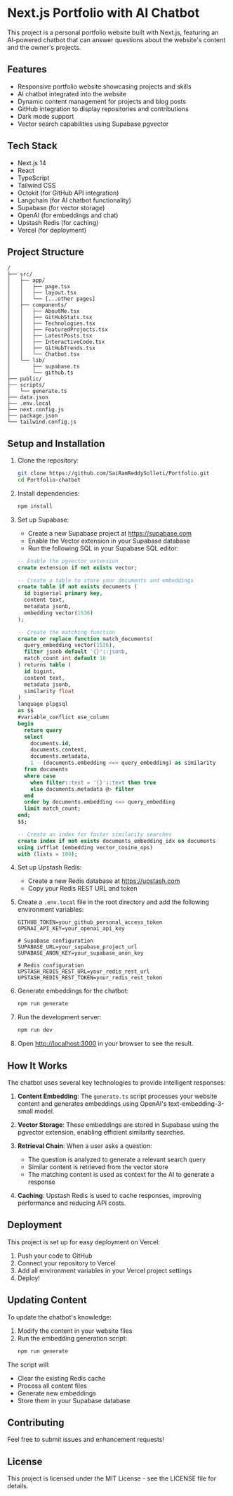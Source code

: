 # Next.js Portfolio with AI Chatbot

This project is a personal portfolio website built with Next.js, featuring an AI-powered chatbot that can answer questions about the website's content and the owner's projects.

## Features

- Responsive portfolio website showcasing projects and skills
- AI chatbot integrated into the website
- Dynamic content management for projects and blog posts
- GitHub integration to display repositories and contributions
- Dark mode support
- Vector search capabilities using Supabase pgvector

## Tech Stack

- Next.js 14
- React
- TypeScript
- Tailwind CSS
- Octokit (for GitHub API integration)
- Langchain (for AI chatbot functionality)
- Supabase (for vector storage)
- OpenAI (for embeddings and chat)
- Upstash Redis (for caching)
- Vercel (for deployment)

## Project Structure

```
/
├── src/
│   ├── app/
│   │   ├── page.tsx
│   │   ├── layout.tsx
│   │   └── [...other pages]
│   ├── components/
│   │   ├── AboutMe.tsx
│   │   ├── GitHubStats.tsx
│   │   ├── Technologies.tsx
│   │   ├── FeaturedProjects.tsx
│   │   ├── LatestPosts.tsx
│   │   ├── InteractiveCode.tsx
│   │   ├── GitHubTrends.tsx
│   │   └── Chatbot.tsx
│   └── lib/
│       ├── supabase.ts
│       └── github.ts
├── public/
├── scripts/
│   └── generate.ts
├── data.json
├── .env.local
├── next.config.js
├── package.json
└── tailwind.config.js
```

## Setup and Installation

1. Clone the repository:
   ```bash
   git clone https://github.com/SaiRamReddySolleti/Portfolio.git
   cd Portfolio-chatbot
   ```

2. Install dependencies:
   ```bash
   npm install
   ```

3. Set up Supabase:
   - Create a new Supabase project at https://supabase.com
   - Enable the Vector extension in your Supabase database
   - Run the following SQL in your Supabase SQL editor:
   ```sql
   -- Enable the pgvector extension
   create extension if not exists vector;

   -- Create a table to store your documents and embeddings
   create table if not exists documents (
     id bigserial primary key,
     content text,
     metadata jsonb,
     embedding vector(1536)
   );

   -- Create the matching function
   create or replace function match_documents(
     query_embedding vector(1536),
     filter jsonb default '{}'::jsonb,
     match_count int default 10
   ) returns table (
     id bigint,
     content text,
     metadata jsonb,
     similarity float
   )
   language plpgsql
   as $$
   #variable_conflict use_column
   begin
     return query
     select
       documents.id,
       documents.content,
       documents.metadata,
       1 - (documents.embedding <=> query_embedding) as similarity
     from documents
     where case
       when filter::text = '{}'::text then true
       else documents.metadata @> filter
     end
     order by documents.embedding <=> query_embedding
     limit match_count;
   end;
   $$;

   -- Create an index for faster similarity searches
   create index if not exists documents_embedding_idx on documents
   using ivfflat (embedding vector_cosine_ops)
   with (lists = 100);
   ```

4. Set up Upstash Redis:
   - Create a new Redis database at https://upstash.com
   - Copy your Redis REST URL and token

5. Create a `.env.local` file in the root directory and add the following environment variables:
   ```
   GITHUB_TOKEN=your_github_personal_access_token
   OPENAI_API_KEY=your_openai_api_key
   
   # Supabase configuration
   SUPABASE_URL=your_supabase_project_url
   SUPABASE_ANON_KEY=your_supabase_anon_key
   
   # Redis configuration
   UPSTASH_REDIS_REST_URL=your_redis_rest_url
   UPSTASH_REDIS_REST_TOKEN=your_redis_rest_token
   ```

6. Generate embeddings for the chatbot:
   ```bash
   npm run generate
   ```

7. Run the development server:
   ```bash
   npm run dev
   ```

8. Open [http://localhost:3000](http://localhost:3000) in your browser to see the result.

## How It Works

The chatbot uses several key technologies to provide intelligent responses:

1. **Content Embedding**: The `generate.ts` script processes your website content and generates embeddings using OpenAI's text-embedding-3-small model.

2. **Vector Storage**: These embeddings are stored in Supabase using the pgvector extension, enabling efficient similarity searches.

3. **Retrieval Chain**: When a user asks a question:
   - The question is analyzed to generate a relevant search query
   - Similar content is retrieved from the vector store
   - The matching content is used as context for the AI to generate a response

4. **Caching**: Upstash Redis is used to cache responses, improving performance and reducing API costs.

## Deployment

This project is set up for easy deployment on Vercel:

1. Push your code to GitHub
2. Connect your repository to Vercel
3. Add all environment variables in your Vercel project settings
4. Deploy!

## Updating Content

To update the chatbot's knowledge:

1. Modify the content in your website files
2. Run the embedding generation script:
   ```bash
   npm run generate
   ```

The script will:
- Clear the existing Redis cache
- Process all content files
- Generate new embeddings
- Store them in your Supabase database

## Contributing

Feel free to submit issues and enhancement requests!

## License

This project is licensed under the MIT License - see the LICENSE file for details.